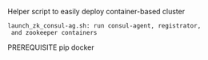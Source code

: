 Helper script to easily deploy container-based cluster

    launch_zk_consul-ag.sh: run consul-agent, registrator, 
     and zookeeper containers

PREREQUISITE
pip
docker

